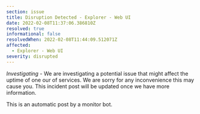 ```yaml
---
section: issue
title: Disruption Detected - Explorer - Web UI
date: 2022-02-08T11:37:06.386810Z
resolved: true
informational: false
resolvedWhen: 2022-02-08T11:44:09.512071Z
affected:
  - Explorer - Web UI
severity: disrupted
---
```

*Investigating* - We are investigating a potential issue that might affect the uptime of one our of services. We are sorry for any inconvenience this may cause you. This incident post will be updated once we have more information.

This is an automatic post by a monitor bot.
        